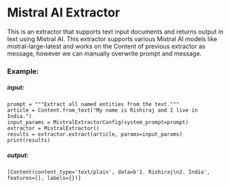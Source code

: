 # Mistral AI Extractor

This is an extractor that supports text input documents and returns output in text using Mistral AI. This extractor supports various Mistral AI models like mistral-large-latest and works on the Content of previous extractor as message, however we can manually overwrite prompt and message.

### Example:
##### input:
```
prompt = """Extract all named entities from the text."""
article = Content.from_text("My name is Rishiraj and I live in India.")
input_params = MistralExtractorConfig(system_prompt=prompt)
extractor = MistralExtractor()
results = extractor.extract(article, params=input_params)
print(results)
```

##### output:
```
[Content(content_type='text/plain', data=b'1. Rishiraj\n2. India', features=[], labels={})]
```
